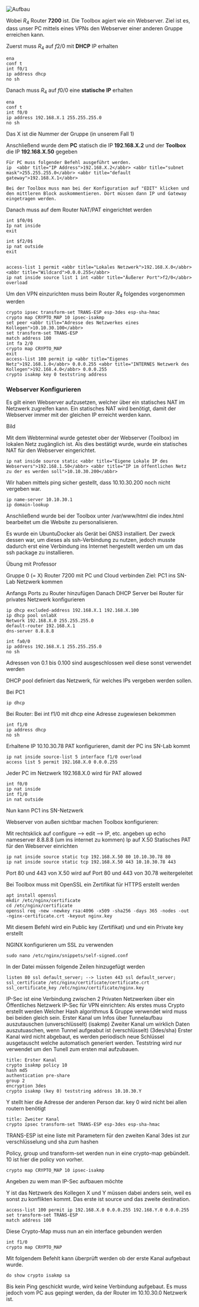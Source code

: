![Aufbau](https://cdn.discordapp.com/attachments/613625981219110914/973506697987498004/unknown.png)

Wobei $R_4$ Router **7200** ist.
Die Toolbox agiert wie ein Webserver.
Ziel ist es, dass unser PC mittels eines VPNs den Webserver einer anderen Gruppe erreichen kann.

Zuerst muss $R_4$ auf $f2/0$ mit **DHCP** IP erhalten
```ad-info
ena
conf t
int f0/1
ip address dhcp
no sh
```

Danach muss $R_4$ auf $f0/0$ eine **statische** **IP** erhalten
```ad-info
ena
conf t
int f0/0
ip address 192.168.X.1 255.255.255.0
no sh
```
Das X ist die Nummer der Gruppe (in unserem Fall 1)

Anschließend wurde dem **PC** statisch die IP **192.168.X.2** und der **Toolbox** die IP **192.168.X.50** gegeben
```ad-info
Für PC muss folgender Befehl ausgeführt werden.
ip  <abbr title="IP Address">192.168.X.2</abbr> <abbr title="subnet mask">255.255.255.0</abbr> <abbr title="default gateway">192.168.X.1</abbr>

Bei der Toolbox muss man bei der Konfiguration auf "EDIT" klicken und den mittleren Block auskommentieren. Dort müssen dann IP und Gateway eingetragen werden.
```

Danach muss auf dem Router NAT/PAT eingerichtet werden
```ad-info
int $f0/0$
Ip nat inside
exit

int $f2/0$
ip nat outside
exit


access-list 1 permit <abbr title="Lokales Netzwerk">192.168.X.0</abbr> <abbr title="Wildcard">0.0.0.255</abbr>
ip nat inside source list 1 int <abbr title="Äußerer Port">f2/0</abbr> overload
```

Um den VPN einzurichten muss beim Router $R_4$ folgendes vorgenommen werden
```ad-info
crypto ipsec transform-set TRANS-ESP esp-3des esp-sha-hmac
crypto map CRYPTO_MAP 10 ipsec-isakmp
set peer <abbr title="Adresse des Netzwerkes eines Kollegen">10.10.30.100</abbr>
set transform-set TRANS-ESP
match address 100
int fa 2/0
crypto map CRYPTO_MAP
exit
access-list 100 permit ip <abbr title="Eigenes Netz">192.168.1.0</abbr> 0.0.0.255 <abbr title="INTERNES Netzwerk des Kollegen">192.168.4.0</abbr> 0.0.0.255
crypto isakmp key 0 teststring address 
```

### Webserver Konfigurieren
Es gilt einen Webserver aufzusetzen, welcher über ein statisches NAT im Netzwerk zugreifen kann. Ein statisches NAT wird benötigt, damit der Webserver immer mit der gleichen IP erreicht werden kann.

Bild

Mit dem Webterminal wurde getestet ober der Webserver (Toolbox) im lokalen Netz zugänglich ist. Als dies bestätigt wurde, wurde ein statisches NAT für den Webserver eingerichtet.

```ad-info
ip nat inside source static <abbr title="Eigene Lokale IP des Webservers">192.168.1.50</abbr> <abbr title="IP im öffentlichen Netz zu der es werden soll">10.10.30.200</abbr>
```
Wir haben mittels ping sicher gestellt, dass 10.10.30.200 noch nicht vergeben war.
```ad-info
ip name-server 10.10.30.1
ip domain-lookup
```
Anschließend wurde bei der Toolbox unter /var/www/html die index.html bearbeitet um die Website zu personalisieren.




Es wurde ein UbuntuDocker als Gerät bei GNS3 installiert.
Der zweck dessen war, um dieses als ssh-Verbindung zu nutzen, jedoch musste dadurch erst eine Verbindung ins Internet hergestellt werden um um das ssh package zu installieren.



Übung mit Professor

Gruppe 0 (= X)
Router 7200 mit PC und Cloud verbinden
Ziel: PC1 ins SN-Lab Netzwerk kommen

Anfangs Ports zu Router hinzufügen
Danach DHCP Server bei Router für privates Netzwerk konfigurieren

```ad-info
ip dhcp excluded-address 192.168.X.1 192.168.X.100
ip dhcp pool snlabX
Network 192.168.X.0 255.255.255.0
default-router 192.168.X.1
dns-server 8.8.8.8

int fa0/0
ip address 192.168.X.1 255.255.255.0
no sh
```

Adressen von 0.1 bis 0.100 sind ausgeschlossen weil diese sonst verwendet werden

DHCP pool definiert das Netzwerk, für welches IPs vergeben werden sollen.

Bei PC1
```ad-info
ip dhcp
```

Bei Router:
Bei int f1/0 mit dhcp eine Adresse zugewiesen bekommen
```ad-info
int f1/0
ip address dhcp
no sh
```

Erhaltene IP 10.10.30.78
PAT konfigurieren, damit der PC ins SN-Lab kommt

```ad-info
ip nat inside source-list 5 interface f1/0 overload
access list 5 permit 192.168.X.0 0.0.0.255
```
Jeder PC im Netzwerk 192.168.X.0 wird für PAT allowed
```ad-info
int f0/0
ip nat inside
int f1/0
in nat outside
```
Nun kann PC1 ins SN-Netzwerk

Webserver von außen sichtbar machen
Toolbox konfigurieren:

Mit rechtsklick auf configure --> edit --> IP, etc. angeben
up echo nameserver 8.8.8.8 (um ins internet zu kommen)
Ip auf X.50
Statisches PAT für den Webserver einrichten
```ad-info
ip nat inside source static tcp 192.168.X.50 80 10.10.30.78 80
ip nat inside source static tcp 192.168.X.50 443 10.10.30.78 443

```
Port 80 und 443 von X.50 wird auf Port 80 und 443 von 30.78 weitergeleitet

Bei Toolbox muss mit OpenSSL ein Zertifikat für HTTPS erstellt werden
```ad-info
apt install openssl
mkdir /etc/nginx/certificate
cd /etc/nginx/certificate
openssl req -new -newkey rsa:4096 -x509 -sha256 -days 365 -nodes -out -nginx-certificate.crt -keyout nginx.key
```
Mit diesem Befehl wird ein Public key (Zertifikat) und und ein Private key erstellt

NGINX konfigurieren um SSL zu verwenden
```ad-info
sudo nano /etc/nginx/snippets/self-signed.conf
```
In der Datei müssen folgende  Zeilen hinzugefügt werden
```ad-info
listen 80 ssl default_server; --> listen 443 ssl default_server;
ssl_certificate /etc/nginx/certificate/certificate.crt
ssl_certificate_key /etc/nginx/certificate/nginx.key
```

IP-Sec ist eine Verbindung zwischen 2 Privaten Netzwerken über ein Öffentliches Netzwerk
IP-Sec für VPN einrichten:
Als erstes muss Crypto erstellt werden
Welcher Hash algorithmus & Gruppe verwendet wird muss bei beiden gleich sein.
Erster Kanal um Infos über Tunnelaufbau auszutauschen (unverschlüsselt) (isakmp)
Zweiter Kanal um wirklich Daten auszutuaschen, wenn Tunnel aufgeabut ist (verschlüsselt) (3des/sha)
Erster Kanal wird nicht abgebaut, es werden periodisch neue Schlüssel ausgetauscht welche automatisch generiert werden. Teststring wird nur verwendet um den Tunell zum ersten mal aufzubauen.

```ad-info
title: Erster Kanal
crypto isakmp policy 10
hash md5
authentication pre-share
group 2
encryption 3des
crypto isakmp (key 0) teststring address 10.10.30.Y
```
Y stellt hier die Adresse der anderen Person dar.
key 0 wird nicht bei allen routern benötigt

```ad-info
title: Zweiter Kanal
crypto ipsec transform-set TRANS-ESP esp-3des esp-sha-hmac
```
TRANS-ESP ist eine liste mit Parametern für den zweiten Kanal
3des ist zur verschlüsselung und sha zum hashen

Policy, group und transform-set werden nun in eine crypto-map gebündelt.
10 ist hier die policy von vorher.
```ad-info
crypto map CRYPTO_MAP 10 ipsec-isakmp
```
Angeben zu wem man IP-Sec aufbauen möchte

Y ist das Netzwerk des Kollegen
X und Y müssen dabei anders sein, weil es sonst zu konflikten kommt.
Das erste ist source und das zweite destination.
```ad-info
access-list 100 permit ip 192.168.X.0 0.0.0.255 192.168.Y.0 0.0.0.255
set transform-set TRANS-ESP
match address 100
```
Diese Crypto-Map muss nun an ein interface gebunden werden
```ad-info
int f1/0
crypto map CRYPTO_MAP
```

Mit folgendem Befehlt kann überprüft werden ob der erste Kanal aufgebaut wurde.
```ad-info
do show crypto isakmp sa
```
Bis kein Ping geschickt wurde, wird keine Verbindung aufgebaut.
Es muss jedoch vom PC aus gepingt werden, da der Router im 10.10.30.0 Netzwerk ist.
